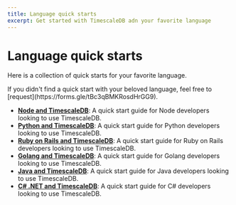```yaml
---
title: Language quick starts
excerpt: Get started with TimescaleDB adn your favorite language
---
```


# Language quick starts

Here is a collection of quick starts for your favorite language.

<highlight type="warning">
If you didn't find a quick start with your beloved language,
feel free to [request](https://forms.gle/tBc3qBMKRosdHrGG9).
</highlight>


- **[Node and TimescaleDB][node-quickstart]**: A quick start guide for Node developers looking to use TimescaleDB.
- **[Python and TimescaleDB][python-quickstart]**: A quick start guide for Python developers looking to use TimescaleDB.
- **[Ruby on Rails and TimescaleDB][ruby-quickstart]**: A quick start guide for Ruby on Rails developers looking to use TimescaleDB.
- **[Golang and TimescaleDB][go-quickstart]**: A quick start guide for Golang developers looking to use TimescaleDB.
- **[Java and TimescaleDB][java-quickstart]**: A quick start guide for Java developers looking to use TimescaleDB.
- **[C# .NET and TimescaleDB][dotnet-quickstart]**: A quick start guide for C# developers looking to use TimescaleDB.


[dotnet-quickstart]: /timescaledb/:currentVersion:/quick-start/dotnet
[go-quickstart]: /timescaledb/:currentVersion:/quick-start/golang
[java-quickstart]: /timescaledb/:currentVersion:/quick-start/java
[node-quickstart]: /timescaledb/:currentVersion:/quick-start/node
[python-quickstart]: /timescaledb/:currentVersion:/quick-start/python
[ruby-quickstart]: /timescaledb/:currentVersion:/quick-start/ruby
